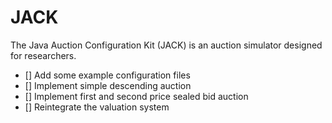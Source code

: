 JACK
====

The Java Auction Configuration Kit (JACK) is an auction simulator designed for researchers.

- [] Add some example configuration files
- [] Implement simple descending auction
- [] Implement first and second price sealed bid auction
- [] Reintegrate the valuation system
